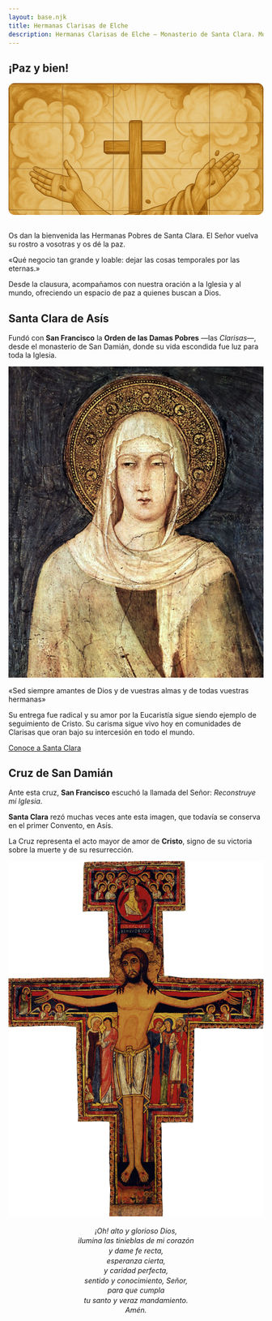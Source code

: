 ```yaml
---
layout: base.njk
title: Hermanas Clarisas de Elche
description: Hermanas Clarisas de Elche – Monasterio de Santa Clara. Monjas de vida contemplativa que ofrecen oración, meditación y ayuda espiritual desde 1516 en el corazón de Elche.
---
```


<h2 class="centrado">¡Paz y bien!</h2>

<div style="position: relative; width: 100%; max-width: 600px; height: 260px; overflow: hidden; margin: 0 auto 2rem auto; border-radius: 12px;">
  <img src="/imagenes/paz-y-bien-ocre.png" alt="Paz y Bien" style="position: absolute; top: 0; left: 0; width: 100%;" />
</div>

<p>
  Os dan la bienvenida las Hermanas Pobres de Santa Clara. El Señor vuelva su rostro a vosotras y os dé la paz.
</p> 

<p class="frase-impacto">«Qué negocio tan grande y loable: dejar las cosas temporales por las eternas.»</p>

<p>
  Desde la clausura, acompañamos con nuestra oración a la Iglesia y al mundo, ofreciendo un espacio de paz a quienes buscan a Dios.
</p>
<p></p>

<h2>Santa Clara de Asís</h2>

<p>
  Fundó con <strong>San Francisco</strong> la <strong>Orden de las Damas Pobres</strong> —las <em>Clarisas</em>—, desde el 
  monasterio de San Damián, donde su vida escondida fue luz para toda la Iglesia.
</p>

<img src="/imagenes/simone-martini.jpg" alt="Santa Clara" />

<p class="frase-impacto">«Sed siempre amantes de Dios y de vuestras almas y de todas vuestras hermanas»</p>

<p>
  Su entrega fue radical y su amor por la Eucaristía sigue siendo ejemplo de seguimiento de Cristo. Su carisma sigue
  vivo hoy en comunidades de Clarisas que oran bajo su intercesión en todo el mundo.
</p>

<a href="/sections/santa-clara/" class="boton">Conoce a Santa Clara</a>

<p></p>

<h2>Cruz de San Damián</h2>

<p>
  Ante esta cruz, <strong>San Francisco</strong> escuchó la llamada del Señor: <em>Reconstruye mi Iglesia</em>.
</p>

<p>
  <strong>Santa Clara</strong> rezó muchas veces ante esta imagen, que todavía se conserva en el primer Convento, en Asís.
</p>

<p>
  La Cruz representa el acto mayor de amor de <strong>Cristo</strong>, signo de su victoria sobre la muerte y de su resurrección.
</p>

<img src="/imagenes/cruz-san-damian.gif" alt="Cruz de San Damián" />

<p style="text-align: center; font-style: italic; line-height: 1.4; margin-top: 1rem;">
  ¡Oh! alto y glorioso Dios,<br />
  ilumina las tinieblas de mi corazón<br />
  y dame fe recta,<br />
  esperanza cierta,<br />
  y caridad perfecta,<br />
  sentido y conocimiento, Señor,<br />
  para que cumpla<br />
  tu santo y veraz mandamiento.<br />
  Amén.
</p>
